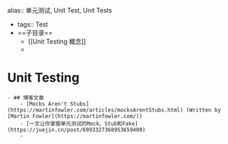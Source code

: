 alias:: 单元测试, Unit Test, Unit Tests

- tags:: Test
- ==子目录==
	- [[Unit Testing 概念]]
	-
# Unit Testing
	- ## 博客文章
		- [Mocks Aren't Stubs](https://martinfowler.com/articles/mocksArentStubs.html) (Written by [Martin Fowler](https://martinfowler.com/))
		- [一文让你掌握单元测试的Mock、Stub和Fake](https://juejin.cn/post/6993327368953659400)
		-
